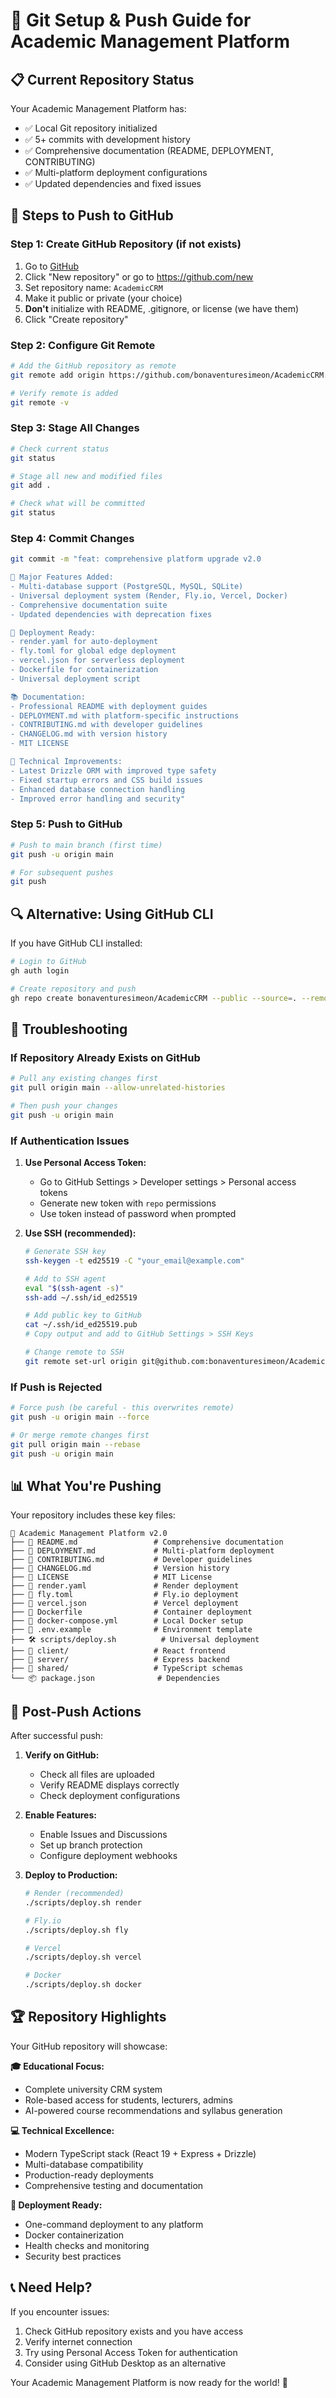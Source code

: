 # 🔧 Git Setup & Push Guide for Academic Management Platform

## 📋 Current Repository Status

Your Academic Management Platform has:
- ✅ Local Git repository initialized
- ✅ 5+ commits with development history
- ✅ Comprehensive documentation (README, DEPLOYMENT, CONTRIBUTING)
- ✅ Multi-platform deployment configurations
- ✅ Updated dependencies and fixed issues

## 🚀 Steps to Push to GitHub

### Step 1: Create GitHub Repository (if not exists)

1. Go to [GitHub](https://github.com/bonaventuresimeon)
2. Click "New repository" or go to https://github.com/new
3. Set repository name: `AcademicCRM`
4. Make it public or private (your choice)
5. **Don't** initialize with README, .gitignore, or license (we have them)
6. Click "Create repository"

### Step 2: Configure Git Remote

```bash
# Add the GitHub repository as remote
git remote add origin https://github.com/bonaventuresimeon/AcademicCRM.git

# Verify remote is added
git remote -v
```

### Step 3: Stage All Changes

```bash
# Check current status
git status

# Stage all new and modified files
git add .

# Check what will be committed
git status
```

### Step 4: Commit Changes

```bash
git commit -m "feat: comprehensive platform upgrade v2.0

🎯 Major Features Added:
- Multi-database support (PostgreSQL, MySQL, SQLite)
- Universal deployment system (Render, Fly.io, Vercel, Docker)
- Comprehensive documentation suite
- Updated dependencies with deprecation fixes

🚀 Deployment Ready:
- render.yaml for auto-deployment
- fly.toml for global edge deployment
- vercel.json for serverless deployment
- Dockerfile for containerization
- Universal deployment script

📚 Documentation:
- Professional README with deployment guides
- DEPLOYMENT.md with platform-specific instructions
- CONTRIBUTING.md with developer guidelines
- CHANGELOG.md with version history
- MIT LICENSE

🔧 Technical Improvements:
- Latest Drizzle ORM with improved type safety
- Fixed startup errors and CSS build issues
- Enhanced database connection handling
- Improved error handling and security"
```

### Step 5: Push to GitHub

```bash
# Push to main branch (first time)
git push -u origin main

# For subsequent pushes
git push
```

## 🔍 Alternative: Using GitHub CLI

If you have GitHub CLI installed:

```bash
# Login to GitHub
gh auth login

# Create repository and push
gh repo create bonaventuresimeon/AcademicCRM --public --source=. --remote=origin --push
```

## 🚨 Troubleshooting

### If Repository Already Exists on GitHub

```bash
# Pull any existing changes first
git pull origin main --allow-unrelated-histories

# Then push your changes
git push -u origin main
```

### If Authentication Issues

1. **Use Personal Access Token:**
   - Go to GitHub Settings > Developer settings > Personal access tokens
   - Generate new token with `repo` permissions
   - Use token instead of password when prompted

2. **Use SSH (recommended):**
   ```bash
   # Generate SSH key
   ssh-keygen -t ed25519 -C "your_email@example.com"
   
   # Add to SSH agent
   eval "$(ssh-agent -s)"
   ssh-add ~/.ssh/id_ed25519
   
   # Add public key to GitHub
   cat ~/.ssh/id_ed25519.pub
   # Copy output and add to GitHub Settings > SSH Keys
   
   # Change remote to SSH
   git remote set-url origin git@github.com:bonaventuresimeon/AcademicCRM.git
   ```

### If Push is Rejected

```bash
# Force push (be careful - this overwrites remote)
git push -u origin main --force

# Or merge remote changes first
git pull origin main --rebase
git push -u origin main
```

## 📊 What You're Pushing

Your repository includes these key files:

```
📁 Academic Management Platform v2.0
├── 📄 README.md                 # Comprehensive documentation
├── 📄 DEPLOYMENT.md             # Multi-platform deployment
├── 📄 CONTRIBUTING.md           # Developer guidelines
├── 📄 CHANGELOG.md              # Version history
├── 📄 LICENSE                   # MIT License
├── 🔧 render.yaml               # Render deployment
├── 🔧 fly.toml                  # Fly.io deployment
├── 🔧 vercel.json               # Vercel deployment
├── 🐳 Dockerfile                # Container deployment
├── 🐳 docker-compose.yml        # Local Docker setup
├── 📄 .env.example              # Environment template
├── 🛠️ scripts/deploy.sh          # Universal deployment
├── 📁 client/                   # React frontend
├── 📁 server/                   # Express backend
├── 📁 shared/                   # TypeScript schemas
└── 📦 package.json              # Dependencies
```

## 🎯 Post-Push Actions

After successful push:

1. **Verify on GitHub:**
   - Check all files are uploaded
   - Verify README displays correctly
   - Check deployment configurations

2. **Enable Features:**
   - Enable Issues and Discussions
   - Set up branch protection
   - Configure deployment webhooks

3. **Deploy to Production:**
   ```bash
   # Render (recommended)
   ./scripts/deploy.sh render
   
   # Fly.io
   ./scripts/deploy.sh fly
   
   # Vercel
   ./scripts/deploy.sh vercel
   
   # Docker
   ./scripts/deploy.sh docker
   ```

## 🏆 Repository Highlights

Your GitHub repository will showcase:

**🎓 Educational Focus:**
- Complete university CRM system
- Role-based access for students, lecturers, admins
- AI-powered course recommendations and syllabus generation

**💻 Technical Excellence:**
- Modern TypeScript stack (React 19 + Express + Drizzle)
- Multi-database compatibility
- Production-ready deployments
- Comprehensive testing and documentation

**🚀 Deployment Ready:**
- One-command deployment to any platform
- Docker containerization
- Health checks and monitoring
- Security best practices

## 📞 Need Help?

If you encounter issues:
1. Check GitHub repository exists and you have access
2. Verify internet connection
3. Try using Personal Access Token for authentication
4. Consider using GitHub Desktop as an alternative

Your Academic Management Platform is now ready for the world! 🌟